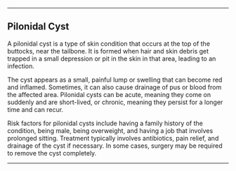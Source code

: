 
---

## Pilonidal Cyst

A pilonidal cyst is a type of skin condition that occurs at the top of the buttocks, near the tailbone. It is formed when hair and skin debris get trapped in a small depression or pit in the skin in that area, leading to an infection.

The cyst appears as a small, painful lump or swelling that can become red and inflamed. Sometimes, it can also cause drainage of pus or blood from the affected area. Pilonidal cysts can be acute, meaning they come on suddenly and are short-lived, or chronic, meaning they persist for a longer time and can recur.

Risk factors for pilonidal cysts include having a family history of the condition, being male, being overweight, and having a job that involves prolonged sitting. Treatment typically involves antibiotics, pain relief, and drainage of the cyst if necessary. In some cases, surgery may be required to remove the cyst completely.

---
